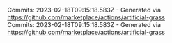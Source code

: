 Commits: 2023-02-18T09:15:18.583Z - Generated via https://github.com/marketplace/actions/artificial-grass
<br>
Commits: 2023-02-18T09:15:18.583Z - Generated via https://github.com/marketplace/actions/artificial-grass
<br>
